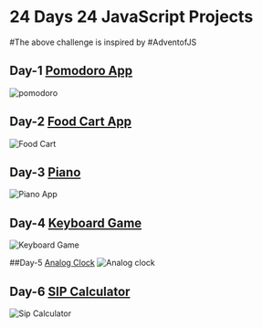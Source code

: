 # 24 Days  24 JavaScript Projects
#The above challenge is inspired by #AdventofJS

## Day-1 [Pomodoro App](https://abhayrobotics.github.io/-24-Days-24-JavaScript-Projects-/Day_1_Pomodoro_App/index.html)
![pomodoro](https://user-images.githubusercontent.com/58120166/232305387-6dec00f9-e3f0-49fa-b010-c7eedc79dc7b.jpg)

## Day-2 [Food Cart App](https://abhayrobotics.github.io/-24-Days-24-JavaScript-Projects-/Day_2_Food_cart/index.html)
![Food Cart](https://user-images.githubusercontent.com/58120166/232305421-4ef501d9-f74d-4b3c-9616-c08c0faa0fb8.png)

## Day-3 [Piano](https://abhayrobotics.github.io/-24-Days-24-JavaScript-Projects-/Day_3_Piano/index.html)
![Piano App](https://user-images.githubusercontent.com/58120166/232318617-8eb642f0-9a8c-4912-97ec-165f8092242c.png)

## Day-4 [Keyboard Game](https://abhayrobotics.github.io/-24-Days-24-JavaScript-Projects-/Day_4_Keyboard_Game/index.html)
![Keyboard Game](https://user-images.githubusercontent.com/58120166/233170154-671c16d4-44b6-4ff4-a667-74b70bb31ac3.png)

##Day-5 [Analog Clock](https://abhayrobotics.github.io/-24-Days-24-JavaScript-Projects-/Day_5_Analog_Clock/index.html)
![Analog clock](https://user-images.githubusercontent.com/58120166/233803246-96fb6611-778c-4f04-8004-fb635580d824.png)

## Day-6 [SIP Calculator](https://abhayrobotics.github.io/-24-Days-24-JavaScript-Projects-/Day_6_SIP_Calculator/index.html)
![Sip Calculator](https://user-images.githubusercontent.com/58120166/233803285-fdffc3db-4e75-4791-8c3e-3bb6aee594d1.png)
